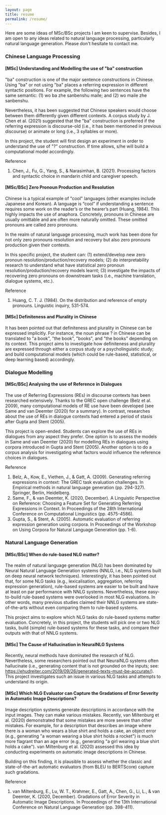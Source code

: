 ```yaml
---
layout: page
title: resume
permalink: /resume/
---
```




Here are some ideas of MSc/BSc projects I am keen to supervise. Besides, I am open to any ideas related to natural language processing, particularly natural language generation. Please don't hesitate to contact me. 

### **Chinese Language Processing**
 

#### **[MSc] Understanding and Modelling the use of "ba" construction**

"ba" construction is one of the major sentence constructions in Chinese. Using "ba" or not using "ba" places a referring expression in different syntactic positions. For example, the following two sentences have the same semantic: (1) wo ba zhe sanbenshu maile; and (2) wo maile zhe sanbenshu.

Nevertheless, it has been suggested that Chinese speakers would choose between them differently given different contexts. A corpus study by J. Chen et al. (2021) suggested that the "ba" construction is preferred if the referring expression is discourse-old (i.e., it has been mentioned in previous discourse) or animate or long (i.e., 3 syllables or more).

In this project, the student will first design an experiment in order to understand the use of "?" construction. If time allows, s/he will build a computational model accordingly.

Reference

1. Chen, J., Fu, G., Yang, S., & Narasimhan, B. (2021). Processing factors and syntactic choice in mandarin child and caregiver speech.

 

#### **[MSc/BSc] Zero Pronoun Production and Resolution**

Chinese is a typical example of "cool" languages (other examples include Japanese and Korean). A language is “cool” if understanding a sentence requires some work on the reader’s or the hearer’s part (Huang, 1984). This highly impacts the use of anaphora. Concretely, pronouns in Chinese are usually omittable and are often more naturally omitted. These omitted pronouns are called zero pronouns.

In the realm of natural language processing, much work has been done for not only zero pronouns resolution and recovery but also zero pronouns production given their contexts.

In this specific project, the student can: (1) extend/develop new zero pronoun resolution/production/recovery models; (2) do interpretability research to understand what have statistical zero pronoun resolution/production/recovery models learnt; (3) investigate the impacts of recovering zero pronouns on downstream tasks (i.e., machine translation, dialogue systems, etc.).

Reference

1. Huang, C. T. J. (1984). On the distribution and reference of empty pronouns. Linguistic inquiry, 531-574.

 

#### **[MSc] Definiteness and Plurality in Chinese**

It has been pointed out that definiteness and plurality in Chinese can be expressed implicitly. For instance, the noun phrase ? in Chinese can be translated to "a book", "the book", "books", and "the books" depending on its context. This project aims to investigate how definiteness and plurality are expressed through either a corpus study or a psycholinguistic study; and build computational models (which could be rule-based, statistical, or deep learning based) accordingly.

 

### **Dialogue Modelling**
 

#### **[MSc/BSc] Analysing the use of Reference in Dialogues**

The use of Referring Expressions (REs) in discourse contexts has been researched extensively. Thanks to the GREC open challenge (Belz et al. 2009), many computational models of RE use have been developed (see Same and van Deemter (2020) for a summary). In contrast, researches about the use of REs in dialogue contexts had entered a period of stasis after Gupta and Stent (2005).

This project is open-ended. Students can explore the use of REs in dialogues from any aspect they prefer. One option is to assess the models in Same and van Deemter (2020) for modelling REs in dialogues using corpora introduced in Gupta and Stent (2005). Another option is to do a corpus analysis for investigating what factors would influence the reference choices in dialogues.

Reference

1. Belz, A., Kow, E., Viethen, J., & Gatt, A. (2009). Generating referring expressions in context: The GREC task evaluation challenges. In Empirical methods in natural language generation (pp. 294-327). Springer, Berlin, Heidelberg.
2. Same, F., & van Deemter, K. (2020, December). A Linguistic Perspective on Reference: Choosing a Feature Set for Generating Referring Expressions in Context. In Proceedings of the 28th International Conference on Computational Linguistics (pp. 4575-4586).
3. Gupta, S., & Stent, A. (2005). Automatic evaluation of referring expression generation using corpora. In Proceedings of the Workshop on Using Corpora for Natural Language Generation (pp. 1-6).

 

### **Natural Language Generation**
 

#### **[MSc/BSc] When do rule-based NLG matter?**

The realm of natural language generation (NLG) has been dominated by Neural Natural Language Generation systems (NNLG, i.e., NLG systems built on deep neural network techniques). Interestingly, it has been pointed out that, for some NLG tasks (e.g., lexicalisation, aggregation, referring expression generation), rule-based systems are easier to be built and have at least on par performance with NNLG systems. Nevertheless, these easy-to-build rule-based systems were overlooked in most NLG evaluations. In other words, many previous studies claimed their NNLG systems are state-of-the-arts without even comparing them to rule-based systems.

This project aims to explore which NLG tasks do rule-based systems matter evaluation. Concretely, in this project, the students will pick one or two NLG tasks, build (simple) rule-based systems for these tasks, and compare their outputs with that of NNLG systems.

 

#### **[MSc] The Cause of Hallucination in NeuralNLG Systems**

Recently, neural methods have dominated the research of NLG. Nevertheless, some researchers pointed out that NeuralNLG systems often hallucinate (i.e., generating content that is not grounded on the inputs; see: https://ehudreiter.com/2019/09/26/generated-texts-must-be-accurate/). This project investigates such an issue in various NLG tasks and attempts to understand its origin.

 

#### **[MSc] Which NLG Evaluator can Capture the Gradations of Error Severity in Automatic Image Descriptions?**

Image description systems generate descriptions in accordance with the input images. They can make various mistakes. Recently, van Miltenburg et al. (2020) demonstrated that some mistakes are more severe than other mistakes. For example, for a description that describes an image where there is a woman who wears a blue shirt and holds a cake, an object error (e.g., generating "a woman wearing a blue shirt holds a rocket") is much more flagrant than an age error (e.g., generating "a girl wearing a blue shirt holds a cake"). van Miltenburg et al. (2020) assessed this idea by conducting experiments on automatic image descriptions in Chinese.

Building on this finding, it is plausible to assess whether the classic and state-of-the-art automatic evaluators (from BLEU to BERTScore) capture such gradations.

Reference
1. van Miltenburg, E., Lu, W. T., Krahmer, E., Gatt, A., Chen, G., Li, L., & van Deemter, K. (2020, December). Gradations of Error Severity in Automatic Image Descriptions. In Proceedings of the 13th International Conference on Natural Language Generation (pp. 398-411).